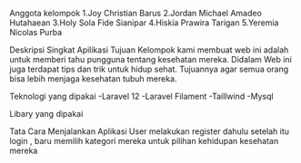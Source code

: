 Anggota kelompok
1.Joy Christian Barus
2.Jordan Michael Amadeo Hutahaean 
3.Holy Sola Fide Sianipar
4.Hiskia Prawira Tarigan
5.Yeremia Nicolas Purba

Deskripsi Singkat Apilikasi
Tujuan Kelompok kami membuat web ini adalah untuk memberi tahu
pungguna tentang kesehatan mereka. Didalam Web ini  juga terdapat tips dan trik untuk hidup sehat. Tujuannya agar semua orang bisa lebih menjaga kesehatan tubuh mereka.

Teknologi yang dipakai
-Laravel 12
-Laravel Filament
-Taillwind
-Mysql

Libary yang dipakai

Tata Cara Menjalankan Aplikasi
User melakukan register dahulu setelah itu login , baru memilih kategori mereka untuk pilihan kehidupan kesehatan mereka
